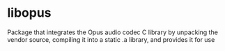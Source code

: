# libopus
Package that integrates the Opus audio codec C library by unpacking the vendor source, compiling it into a static .a library, and provides it for use
